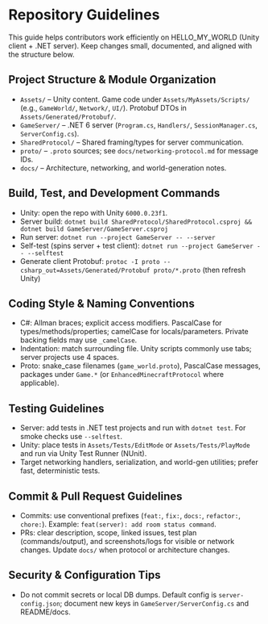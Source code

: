 # Repository Guidelines

This guide helps contributors work efficiently on HELLO_MY_WORLD (Unity client + .NET server). Keep changes small, documented, and aligned with the structure below.

## Project Structure & Module Organization
- `Assets/` – Unity content. Game code under `Assets/MyAssets/Scripts/` (e.g., `GameWorld/`, `Network/`, `UI/`). Protobuf DTOs in `Assets/Generated/Protobuf/`.
- `GameServer/` – .NET 6 server (`Program.cs`, `Handlers/`, `SessionManager.cs`, `ServerConfig.cs`).
- `SharedProtocol/` – Shared framing/types for server communication.
- `proto/` – `.proto` sources; see `docs/networking-protocol.md` for message IDs.
- `docs/` – Architecture, networking, and world-generation notes.

## Build, Test, and Development Commands
- Unity: open the repo with Unity `6000.0.23f1`.
- Server build: `dotnet build SharedProtocol/SharedProtocol.csproj && dotnet build GameServer/GameServer.csproj`
- Run server: `dotnet run --project GameServer -- --server`
- Self-test (spins server + test client): `dotnet run --project GameServer -- --selftest`
- Generate client Protobuf: `protoc -I proto --csharp_out=Assets/Generated/Protobuf proto/*.proto` (then refresh Unity)

## Coding Style & Naming Conventions
- C#: Allman braces; explicit access modifiers. PascalCase for types/methods/properties; camelCase for locals/parameters. Private backing fields may use `_camelCase`.
- Indentation: match surrounding file. Unity scripts commonly use tabs; server projects use 4 spaces.
- Proto: snake_case filenames (`game_world.proto`), PascalCase messages, packages under `Game.*` (or `EnhancedMinecraftProtocol` where applicable).

## Testing Guidelines
- Server: add tests in .NET test projects and run with `dotnet test`. For smoke checks use `--selftest`.
- Unity: place tests in `Assets/Tests/EditMode` or `Assets/Tests/PlayMode` and run via Unity Test Runner (NUnit).
- Target networking handlers, serialization, and world-gen utilities; prefer fast, deterministic tests.

## Commit & Pull Request Guidelines
- Commits: use conventional prefixes (`feat:`, `fix:`, `docs:`, `refactor:`, `chore:`). Example: `feat(server): add room status command`.
- PRs: clear description, scope, linked issues, test plan (commands/output), and screenshots/logs for visible or network changes. Update `docs/` when protocol or architecture changes.

## Security & Configuration Tips
- Do not commit secrets or local DB dumps. Default config is `server-config.json`; document new keys in `GameServer/ServerConfig.cs` and README/docs.
